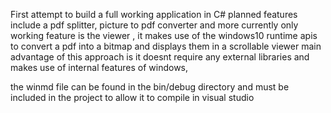 First attempt to build a full working application in C#
planned features include a pdf splitter, picture to pdf converter and more
currently only working feature is the viewer , it makes use of the windows10 runtime apis to convert a pdf into a bitmap and displays them in a scrollable viewer
main advantage of this approach is it doesnt require any external libraries and makes use of internal features of windows, 

the winmd file can be found in the bin/debug directory and must be included in the project to allow it to compile in visual studio

